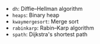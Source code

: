 - `dh`: Diffie–Hellman algorithm
- `heaps`: Binary heap
- `kwaymergesort`: Merge sort
- `rabinkarp`: Rabin–Karp algorithm
- `spath`: Dijkstra's shortest path